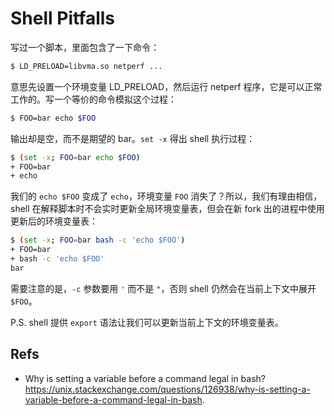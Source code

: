 # Shell Pitfalls

写过一个脚本，里面包含了一下命令：

```bash
$ LD_PRELOAD=libvma.so netperf ...
```

意思先设置一个环境变量 LD_PRELOAD，然后运行 netperf 程序，它是可以正常工作的。写一个等价的命令模拟这个过程：

```bash
$ FOO=bar echo $FOO

```

输出却是空，而不是期望的 bar。`set -x` 得出 shell 执行过程：

```bash
$ (set -x; FOO=bar echo $FOO)
+ FOO=bar
+ echo

```

我们的 `echo $FOO` 变成了 `echo`，环境变量 `FOO` 消失了？所以，我们有理由相信，shell 在解释脚本时不会实时更新全局环境变量表，但会在新 fork 出的进程中使用更新后的环境变量表：

```bash
$ (set -x; FOO=bar bash -c 'echo $FOO')
+ FOO=bar
+ bash -c 'echo $FOO'
bar
```

需要注意的是，`-c` 参数要用 `'` 而不是 `"`，否则 shell 仍然会在当前上下文中展开 `$FOO`。

P.S. shell 提供 `export` 语法让我们可以更新当前上下文的环境变量表。


## Refs

- Why is setting a variable before a command legal in bash? https://unix.stackexchange.com/questions/126938/why-is-setting-a-variable-before-a-command-legal-in-bash.